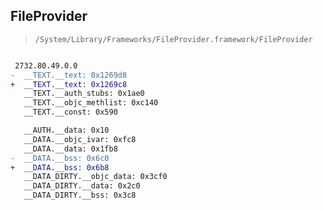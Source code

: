 ## FileProvider

> `/System/Library/Frameworks/FileProvider.framework/FileProvider`

```diff

 2732.80.49.0.0
-  __TEXT.__text: 0x1269d8
+  __TEXT.__text: 0x1269c8
   __TEXT.__auth_stubs: 0x1ae0
   __TEXT.__objc_methlist: 0xc140
   __TEXT.__const: 0x590

   __AUTH.__data: 0x10
   __DATA.__objc_ivar: 0xfc8
   __DATA.__data: 0x1fb8
-  __DATA.__bss: 0x6c0
+  __DATA.__bss: 0x6b8
   __DATA_DIRTY.__objc_data: 0x3cf0
   __DATA_DIRTY.__data: 0x2c0
   __DATA_DIRTY.__bss: 0x3c8

```
